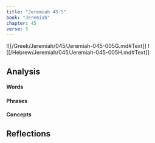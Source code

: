 ```yaml
---
title: "Jeremiah 45:5"
book: "Jeremiah"
chapter: 45
verse: 5
---
```

![[/Greek/Jeremiah/045/Jeremiah-045-005G.md#Text]]
![[/Hebrew/Jeremiah/045/Jeremiah-045-005H.md#Text]]

## Analysis

#### Words

#### Phrases

#### Concepts

## Reflections

